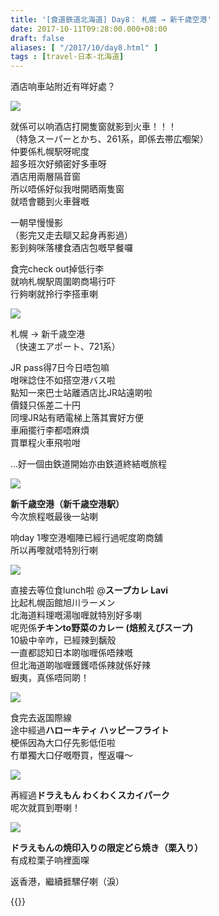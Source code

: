 ```yaml
---
title: '[食道鉄道北海道] Day8： 札幌 → 新千歳空港'
date: 2017-10-11T09:28:00.000+08:00
draft: false
aliases: [ "/2017/10/day8.html" ]
tags : [travel-日本-北海道]
---
```


酒店响車站附近有咩好處？  

![](https://c1.staticflickr.com/5/4386/37381658196_f6305affbb_z.jpg)

就係可以响酒店打開隻窗就影到火車！！！  
（特急スーパーとかち、261系，即係去帯広嗰架）  
仲要係札幌駅呀呢度  
超多班次好頻密好多車呀  
酒店用兩層隔音窗  
所以唔係好似我咁開晒兩隻窗  
就唔會聽到火車聲嘅  
  
一朝早慢慢影  
（影完又走去瞓又起身再影過）  
影到夠咪落樓食酒店包嘅早餐囉  
  
食完check out掉低行李  
就响札幌駅周圍啲商場行吓  
行夠喇就拎行李搭車喇  

![](https://c1.staticflickr.com/5/4488/37428842971_5af1eae513_z.jpg)

札幌 → 新千歳空港  
（快速エアポート、721系）  
  
JR pass得7日今日唔包嘛  
咁咪諗住不如搭空港バス啦  
點知一來巴士站離酒店比JR站遠啲啦  
價錢只係差二十円  
同埋JR站有晒電梯上落其實好方便  
車廂擺行李都唔麻煩  
買單程火車飛啦咁  
  
...好一個由鉄道開始亦由鉄道終結嘅旅程  

![](https://c1.staticflickr.com/5/4497/37428913971_46bbaed41d_z.jpg)

**新千歳空港（新千歳空港駅）**  
今次旅程嘅最後一站喇  
  
响day 1嚟空港嗰陣已經行過呢度啲商舖  
所以再嚟就唔特別行喇  

![](https://c1.staticflickr.com/5/4424/36758842503_2dba99b50f_z.jpg)

直接去等位食lunch啦 @**スープカレ Lavi**  
比起札幌函館旭川ラーメン  
北海道料理嘅湯咖喱就特別好多喇  
呢兜係**チキンto野菜のカレー (焙煎えびスープ)**  
10級中辛咋，已經辣到黐殼  
一直都認知日本啲咖喱係唔辣嘅  
但北海道啲咖喱鑊鑊唔係辣就係好辣  
蝦夷，真係唔同啲！  

![](https://c1.staticflickr.com/5/4387/36719863624_ac43cef849_z.jpg)

食完去返国際線  
途中經過**ハローキティ ハッピーフライト**  
梗係因為大口仔先影低佢啦  
冇單獨大口仔嘅嘢買，慳返囉～  

![](https://c1.staticflickr.com/5/4435/37398876072_8475ac9b50_z.jpg)

再經過**ドラえもん わくわくスカイパーク**  
呢次就買到嘢喇！  

![](https://c1.staticflickr.com/5/4399/37398877402_5c294bcb55_z.jpg)

**ドラえもんの焼印入りの限定どら焼き（栗入り）**  
有成粒栗子响裡面㗎  
  
  
  
  
返香港，繼續捱騾仔喇（淚）  
  
  
{{<hokkaido>}}
